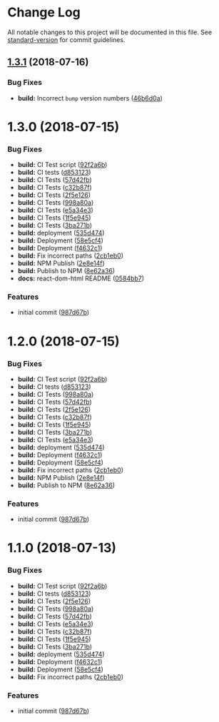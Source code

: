 # Change Log

All notable changes to this project will be documented in this file. See [standard-version](https://github.com/conventional-changelog/standard-version) for commit guidelines.

<a name="1.3.1"></a>
## [1.3.1](https://github.com/adam-26/react-dom-html/compare/react-dom-html/v1.3.0...1.3.1) (2018-07-16)


### Bug Fixes

* **build:** Incorrect `bump` version numbers ([46b6d0a](https://github.com/adam-26/react-dom-html/commit/46b6d0a))



<a name="1.3.0"></a>
# 1.3.0 (2018-07-15)


### Bug Fixes

* **build:** CI Test script ([92f2a6b](https://github.com/adam-26/react-dom-html/commit/92f2a6b))
* **build:** CI tests ([d853123](https://github.com/adam-26/react-dom-html/commit/d853123))
* **build:** CI Tests ([57d42fb](https://github.com/adam-26/react-dom-html/commit/57d42fb))
* **build:** CI Tests ([c32b87f](https://github.com/adam-26/react-dom-html/commit/c32b87f))
* **build:** CI Tests ([2f5e126](https://github.com/adam-26/react-dom-html/commit/2f5e126))
* **build:** CI Tests ([998a80a](https://github.com/adam-26/react-dom-html/commit/998a80a))
* **build:** CI Tests ([e5a34e3](https://github.com/adam-26/react-dom-html/commit/e5a34e3))
* **build:** CI Tests ([1f5e945](https://github.com/adam-26/react-dom-html/commit/1f5e945))
* **build:** CI Tests ([3ba271b](https://github.com/adam-26/react-dom-html/commit/3ba271b))
* **build:** deployment ([535d474](https://github.com/adam-26/react-dom-html/commit/535d474))
* **build:** Deployment ([58e5cf4](https://github.com/adam-26/react-dom-html/commit/58e5cf4))
* **build:** Deployment ([f4632c1](https://github.com/adam-26/react-dom-html/commit/f4632c1))
* **build:** Fix incorrect paths ([2cb1eb0](https://github.com/adam-26/react-dom-html/commit/2cb1eb0))
* **build:** NPM Publish ([2e8e14f](https://github.com/adam-26/react-dom-html/commit/2e8e14f))
* **build:** Publish to NPM ([8e62a36](https://github.com/adam-26/react-dom-html/commit/8e62a36))
* **docs:** react-dom-html README ([0584bb7](https://github.com/adam-26/react-dom-html/commit/0584bb7))


### Features

* initial commit ([987d67b](https://github.com/adam-26/react-dom-html/commit/987d67b))



<a name="1.2.0"></a>
# 1.2.0 (2018-07-15)


### Bug Fixes

* **build:** CI Test script ([92f2a6b](https://github.com/adam-26/react-dom-html/commit/92f2a6b))
* **build:** CI tests ([d853123](https://github.com/adam-26/react-dom-html/commit/d853123))
* **build:** CI Tests ([998a80a](https://github.com/adam-26/react-dom-html/commit/998a80a))
* **build:** CI Tests ([57d42fb](https://github.com/adam-26/react-dom-html/commit/57d42fb))
* **build:** CI Tests ([2f5e126](https://github.com/adam-26/react-dom-html/commit/2f5e126))
* **build:** CI Tests ([c32b87f](https://github.com/adam-26/react-dom-html/commit/c32b87f))
* **build:** CI Tests ([1f5e945](https://github.com/adam-26/react-dom-html/commit/1f5e945))
* **build:** CI Tests ([3ba271b](https://github.com/adam-26/react-dom-html/commit/3ba271b))
* **build:** CI Tests ([e5a34e3](https://github.com/adam-26/react-dom-html/commit/e5a34e3))
* **build:** deployment ([535d474](https://github.com/adam-26/react-dom-html/commit/535d474))
* **build:** Deployment ([f4632c1](https://github.com/adam-26/react-dom-html/commit/f4632c1))
* **build:** Deployment ([58e5cf4](https://github.com/adam-26/react-dom-html/commit/58e5cf4))
* **build:** Fix incorrect paths ([2cb1eb0](https://github.com/adam-26/react-dom-html/commit/2cb1eb0))
* **build:** NPM Publish ([2e8e14f](https://github.com/adam-26/react-dom-html/commit/2e8e14f))
* **build:** Publish to NPM ([8e62a36](https://github.com/adam-26/react-dom-html/commit/8e62a36))


### Features

* initial commit ([987d67b](https://github.com/adam-26/react-dom-html/commit/987d67b))



<a name="1.1.0"></a>
# 1.1.0 (2018-07-13)


### Bug Fixes

* **build:** CI Test script ([92f2a6b](https://github.com/adam-26/react-dom-html/commit/92f2a6b))
* **build:** CI tests ([d853123](https://github.com/adam-26/react-dom-html/commit/d853123))
* **build:** CI Tests ([2f5e126](https://github.com/adam-26/react-dom-html/commit/2f5e126))
* **build:** CI Tests ([998a80a](https://github.com/adam-26/react-dom-html/commit/998a80a))
* **build:** CI Tests ([57d42fb](https://github.com/adam-26/react-dom-html/commit/57d42fb))
* **build:** CI Tests ([e5a34e3](https://github.com/adam-26/react-dom-html/commit/e5a34e3))
* **build:** CI Tests ([c32b87f](https://github.com/adam-26/react-dom-html/commit/c32b87f))
* **build:** CI Tests ([1f5e945](https://github.com/adam-26/react-dom-html/commit/1f5e945))
* **build:** CI Tests ([3ba271b](https://github.com/adam-26/react-dom-html/commit/3ba271b))
* **build:** deployment ([535d474](https://github.com/adam-26/react-dom-html/commit/535d474))
* **build:** Deployment ([f4632c1](https://github.com/adam-26/react-dom-html/commit/f4632c1))
* **build:** Deployment ([58e5cf4](https://github.com/adam-26/react-dom-html/commit/58e5cf4))
* **build:** Fix incorrect paths ([2cb1eb0](https://github.com/adam-26/react-dom-html/commit/2cb1eb0))


### Features

* initial commit ([987d67b](https://github.com/adam-26/react-dom-html/commit/987d67b))
